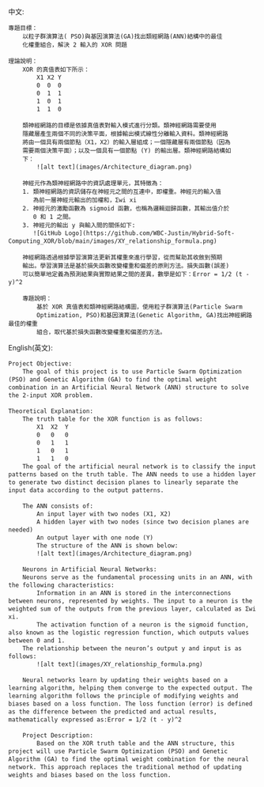 中文:

    專題目標：
        以粒子群演算法( PSO)與基因演算法(GA)找出類經網路(ANN)結構中的最佳
        化權重組合，解決 2 輸入的 XOR 問題
    
    理論說明：
        XOR 的真值表如下所示：
            X1 X2 Y
            0  0  0
            0  1  1
            1  0  1
            1  1  0

        類神經網路的目標是依據真值表對輸入模式進行分類。類神經網路需要使用
        隱藏層產生兩個不同的決策平面，根據輸出模式線性分離輸入資料。類神經網路
        將由一個具有兩個節點（X1，X2）的輸入層組成；一個隱藏層有兩個節點（因為
        需要兩個決策平面）；以及一個具有一個節點 (Y) 的輸出層。類神經網路結構如
        下：
            ![alt text](images/Architecture_diagram.png)

        神經元作為類神經網路中的資訊處理單元，其特徵為：
        1. 類神經網路的資訊儲存在神經元之間的互連中，即權重。神經元的輸入值
           為前一層神經元輸出的加權和，Σwi xi
        2. 神經元的激勵函數為 sigmoid 函數，也稱為邏輯迴歸函數，其輸出值介於
           0 和 1 之間。
        3. 神經元的輸出 y 與輸入間的關係如下:
           ![GitHub Logo](https://github.com/WBC-Justin/Hybrid-Soft-Computing_XOR/blob/main/images/XY_relationship_formula.png)

        神經網路透過根據學習演算法更新其權重來進行學習，從而幫助其收斂到預期
        輸出。學習演算法是基於損失函數改變權重和偏差的原則方法。損失函數(誤差)
        可以簡單地定義為預測結果與實際結果之間的差異，數學是如下：Error = 1/2 (t - y)^2

        專題說明：
            基於 XOR 真值表和類神經網路結構圖，使用粒子群演算法(Particle Swarm
            Optimization, PSO)和基因演算法(Genetic Algorithm, GA)找出神經網路最佳的權重
            組合，取代基於損失函數改變權重和偏差的方法。

English(英文):

    Project Objective:
        The goal of this project is to use Particle Swarm Optimization (PSO) and Genetic Algorithm (GA) to find the optimal weight combination in an Artificial Neural Network (ANN) structure to solve the 2-input XOR problem.

    Theoretical Explanation:
        The truth table for the XOR function is as follows:
            X1	X2	Y
            0	0	0
            0	1	1
            1	0	1
            1	1	0
        The goal of the artificial neural network is to classify the input patterns based on the truth table. The ANN needs to use a hidden layer to generate two distinct decision planes to linearly separate the input data according to the output patterns.

        The ANN consists of:
            An input layer with two nodes (X1, X2)
            A hidden layer with two nodes (since two decision planes are needed)
            An output layer with one node (Y)
            The structure of the ANN is shown below:
            ![alt text](images/Architecture_diagram.png)

        Neurons in Artificial Neural Networks:
        Neurons serve as the fundamental processing units in an ANN, with the following characteristics:
            Information in an ANN is stored in the interconnections between neurons, represented by weights. The input to a neuron is the weighted sum of the outputs from the previous layer, calculated as Σwi xi.
            The activation function of a neuron is the sigmoid function, also known as the logistic regression function, which outputs values between 0 and 1.
        The relationship between the neuron’s output y and input is as follows:
            ![alt text](images/XY_relationship_formula.png)

        Neural networks learn by updating their weights based on a learning algorithm, helping them converge to the expected output. The learning algorithm follows the principle of modifying weights and biases based on a loss function. The loss function (error) is defined as the difference between the predicted and actual results, mathematically expressed as:Error = 1/2 (t - y)^2
    
        Project Description:
            Based on the XOR truth table and the ANN structure, this project will use Particle Swarm Optimization (PSO) and Genetic Algorithm (GA) to find the optimal weight combination for the neural network. This approach replaces the traditional method of updating weights and biases based on the loss function.